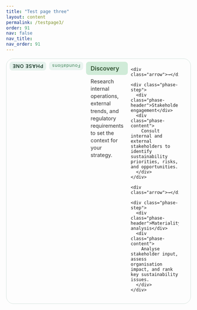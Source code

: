 ```yaml
---
title: "Test page three"
layout: content
permalink: /testpage3/
order: 91
nav: false
nav_title: 
nav_order: 91
---
```


<div class="phase-diagram-wrapper">
  <aside class="phase-sidebar">
    <div class="rotated-label">PHASE ONE</div>
  </aside>
    <aside class="phase-sidebar">
    <div class="rotated-label small">Foundations</div>
  </aside>

  <div class="phase-flow">
    <div class="phase-step">
      <div class="phase-header">Discovery</div>
      <div class="phase-content">
        Research internal operations, external trends, and regulatory requirements to set the context for your strategy.
      </div>
    </div>

    <div class="arrow">→</div>

    <div class="phase-step">
      <div class="phase-header">Stakeholder engagement</div>
      <div class="phase-content">
        Consult internal and external stakeholders to identify sustainability priorities, risks, and opportunities.
      </div>
    </div>

    <div class="arrow">→</div>

    <div class="phase-step">
      <div class="phase-header">Materiality analysis</div>
      <div class="phase-content">
        Analyse stakeholder input, assess organisation impact, and rank key sustainability issues.
      </div>
    </div>
  </div>
</div>

<style>
/* 1) Wrapper */
.phase-diagram-wrapper {
  display: flex;
  align-items: flex-start; /* top‐align sidebar to blocks */
  gap: 0.5rem;             /* tighter gap */
  border: 1px solid #d4e3dc;
  border-radius: 20px;
  padding: 0.5rem;
  margin: 1rem 0;
}

/* 2) Sidebar as flex‐column, controlled by justify-content */
.phase-sidebar {
  display: flex;
  flex-direction: column;
  justify-content: flex-start; /* stack from top */
  align-items: center;         /* centre horizontally */
  gap: 0.25rem;                /* small gap between labels */
  min-width: 2.5rem;           /* slim but wide enough */
}

/* 3) Vertical text via writing-mode */
.rotated-label {
  writing-mode: sideways-lr;
  text-orientation: upright ;
  transform: rotate(180deg);   /* bottom-to-top */
  background: #e6f2ed;
  padding: 0.25rem 0.5rem;
  border-radius: 8px;
  font-weight: 600;
  font-size: 0.85rem;
  letter-spacing: 0.05em;
  color: #1f3f2e;
  white-space: nowrap;
}

/* smaller “Foundations” */
.rotated-label.small {
  font-size: 0.75rem;
  font-weight: 500;
  color: #2f7c4c;
  opacity: 0.8;
}

/* 4) Main flow uses CSS Grid for blocks + arrows */
.phase-flow {
  flex: 1;
  display: grid;
  grid-template-columns: 1fr auto 1fr auto 1fr;
  grid-template-rows: auto 1fr;
  column-gap: 0.5rem;
  row-gap: 0.5rem;
}

.phase-step {
  grid-row: 1 / 3;
  display: flex;
  flex-direction: column;
}

.phase-header {
  grid-row: 1;
  background: #d0ebd8;
  padding: 0.5rem 0.75rem;
  border-radius: 8px;
  font-weight: 600;
  font-size: 1rem;
  color: #2f4f2f;
}

.phase-content {
  grid-row: 2;
  padding: 0.5rem 0.75rem;
  font-size: 0.9rem;
  line-height: 1.4;
  color: #333;
}

.arrow {
  grid-row: 1 / 3;
  justify-self: center;
  align-self: center;
  font-size: 1.25rem;
  color: #66a189;
  font-weight: bold;
}

/* 5) Mobile fallback */
@media (max-width: 768px) {
  .phase-diagram-wrapper {
    flex-direction: column;
  }
  .phase-sidebar {
    display: none;
  }
  .phase-flow {
    display: flex;
    flex-direction: column;
    gap: 0.5rem;
  }
  .arrow {
    transform: rotate(90deg);
  }
}
</style>
